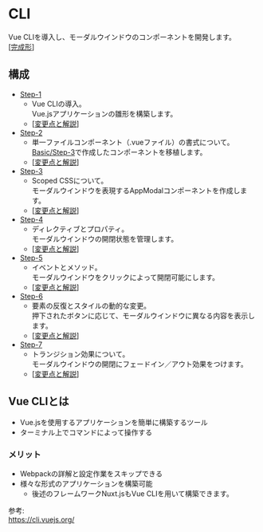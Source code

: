 # CLI  
Vue CLIを導入し、モーダルウインドウのコンポーネントを開発します。  
[[完成形](https://vue-introduction-cli.netlify.com)]

## 構成
* [Step-1](./step-1)  
    * Vue CLIの導入。  
      Vue.jsアプリケーションの雛形を構築します。  
    * [[変更点と解説](https://github.com/dsktschy/vue-introduction/commit/d78cf8d#diff-7d36e1b?diff=split)]  
* [Step-2](./step-2)  
    * 単一ファイルコンポーネント（.vueファイル）の書式について。  
      [Basic/Step-3](../basic/step-3)で作成したコンポーネントを移植します。  
    * [[変更点と解説](https://github.com/dsktschy/vue-introduction/commit/64563f7#diff-7d36e1b?diff=split)]  
* [Step-3](./step-3)  
    * Scoped CSSについて。  
      モーダルウインドウを表現するAppModalコンポーネントを作成します。  
    * [[変更点と解説](https://github.com/dsktschy/vue-introduction/commit/f7cf29d#diff-7d36e1b?diff=split)]  
* [Step-4](./step-4)  
    * ディレクティブとプロパティ。  
      モーダルウインドウの開閉状態を管理します。  
    * [[変更点と解説](https://github.com/dsktschy/vue-introduction/commit/589fed4#diff-7d36e1b?diff=split)]  
* [Step-5](./step-5)  
    * イベントとメソッド。  
      モーダルウインドウをクリックによって開閉可能にします。  
    * [[変更点と解説](https://github.com/dsktschy/vue-introduction/commit/bc564cc#diff-7d36e1b?diff=split)]  
* [Step-6](./step-6)  
    * 要素の反復とスタイルの動的な変更。  
      押下されたボタンに応じて、モーダルウインドウに異なる内容を表示します。  
    * [[変更点と解説](https://github.com/dsktschy/vue-introduction/commit/e418c1b#diff-7d36e1b?diff=split)]  
* [Step-7](./step-7)  
    * トランジション効果について。  
      モーダルウインドウの開閉にフェードイン／アウト効果をつけます。  
    * [[変更点と解説](https://github.com/dsktschy/vue-introduction/commit/50e4f67#diff-7d36e1b?diff=split)]  

## Vue CLIとは
* Vue.jsを使用するアプリケーションを簡単に構築するツール
* ターミナル上でコマンドによって操作する

### メリット
* Webpackの詳解と設定作業をスキップできる
* 様々な形式のアプリケーションを構築可能
  * 後述のフレームワークNuxt.jsもVue CLIを用いて構築できます。

参考:  
https://cli.vuejs.org/
